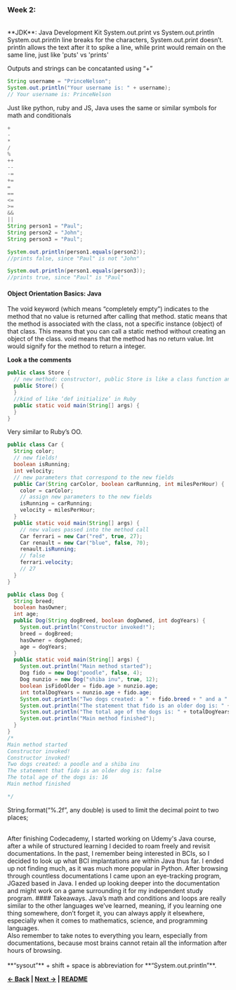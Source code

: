 ### Week 2:
<br>
**JDK**: Java Development Kit
System.out.print vs System.out.println
System.out.println line breaks for the characters, System.out.print doesn’t.
println allows the text after it to spike a line, while print would remain on the same line, just like 'puts' vs 'prints'

Outputs and strings can be concatanted using “+”
```java
String username = "PrinceNelson";
System.out.println("Your username is: " + username);
// Your username is: PrinceNelson


```
Just like python, ruby and JS, Java uses the same or similar symbols for math and conditionals

```java
+
- 
*
/
%
++
--
-=
+=
=
==
<=
>=
&&
||
String person1 = "Paul";
String person2 = "John";
String person3 = "Paul";

System.out.println(person1.equals(person2));
//prints false, since "Paul" is not "John"

System.out.println(person1.equals(person3));
//prints true, since "Paul" is "Paul"
```

#### Object Orientation Basics: Java
The void keyword (which means “completely empty”) indicates to the method that no value is returned after calling that method.
static means that the method is associated with the class, not a specific instance (object) of that class. This means that you can call a static method without creating an object of the class.
void means that the method has no return value.
Int would signify for the method to return a integer.

**Look a the comments**

```java
public class Store {
  // new method: constructor!, public Store is like a class function and will wait until it is called on.
  public Store() {
  }
  //kind of like ‘def initialize’ in Ruby
  public static void main(String[] args) {
  }
}
```



Very similar to Ruby’s OO.
```java
public class Car {
  String color;
  // new fields!
  boolean isRunning;
  int velocity;
  // new parameters that correspond to the new fields
  public Car(String carColor, boolean carRunning, int milesPerHour) {
    color = carColor;
    // assign new parameters to the new fields
    isRunning = carRunning;
    velocity = milesPerHour;
  }
  public static void main(String[] args) {
    // new values passed into the method call
    Car ferrari = new Car("red", true, 27);
    Car renault = new Car("blue", false, 70);
    renault.isRunning;
    // false
    ferrari.velocity;
    // 27
  }
}
```

```java
public class Dog {
  String breed;
  boolean hasOwner;
  int age;
  public Dog(String dogBreed, boolean dogOwned, int dogYears) {
    System.out.println("Constructor invoked!");
    breed = dogBreed;
    hasOwner = dogOwned;
    age = dogYears;
  }
  public static void main(String[] args) {
    System.out.println("Main method started");
    Dog fido = new Dog("poodle", false, 4);
    Dog nunzio = new Dog("shiba inu", true, 12);
    boolean isFidoOlder = fido.age > nunzio.age;
    int totalDogYears = nunzio.age + fido.age;
    System.out.println("Two dogs created: a " + fido.breed + " and a " + nunzio.breed);
    System.out.println("The statement that fido is an older dog is: " + isFidoOlder);
    System.out.println("The total age of the dogs is: " + totalDogYears);
    System.out.println("Main method finished");
  }
}
/*
Main method started
Constructor invoked!
Constructor invoked!
Two dogs created: a poodle and a shiba inu
The statement that fido is an older dog is: false
The total age of the dogs is: 16
Main method finished

*/
```
String.format(“%.2f”, any double) is used to limit the decimal point to two places; 

<br>
After finishing Codecademy, I started working on Udemy's Java course, after a while of structured learning I decided to roam freely and revisit documentations. In the past, I remember being interested in BCIs, so I decided to look up what BCI implantations are within Java thus far. I ended up not finding much, as it was much more popular in Python. After browsing through countless documentations I came upon an eye-tracking program, JGazed based in Java. I ended up looking deeper into the documentation and might work on a game surrounding it for my independent study program.
#### Takeaways. 
Java’s math and conditions and loops are really similar to the other languages we’ve learned, meaning, if you learning one thing somewhere, don’t forget it, you can always apply it elsewhere, especially when it comes to mathematics, science, and programming languages.
<br>Also remember to take notes to everything you learn, especially from documentations, because most brains cannot retain all the information after hours of browsing.<br><br>**“sysout”** + shift + space is abbreviation for **“System.out.println”**.

<b>[&larr; Back](Entry_1.md)  | [Next &rarr;](Entry_3.md) | [README](../README.md)</b>